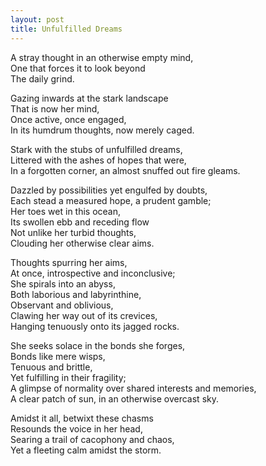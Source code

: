```yaml
---
layout: post
title: Unfulfilled Dreams
---
```

A stray thought in an otherwise empty mind,  
One that forces it to look beyond  
The daily grind.  

Gazing inwards at the stark landscape   
That is now her mind,   
Once active, once engaged,  
In its humdrum thoughts, now merely caged.   

Stark with the stubs of unfulfilled dreams,  
Littered with the ashes of hopes that were,   
In a forgotten corner, an almost snuffed out fire gleams.    

Dazzled by possibilities yet engulfed by doubts,  
Each stead a measured hope, a prudent gamble;  
Her toes wet in this ocean,    
Its swollen ebb and receding flow  
Not unlike her turbid thoughts,  
Clouding her otherwise clear aims.   

Thoughts spurring her aims,   
At once, introspective and inconclusive;   
She spirals into an abyss,    
Both laborious and labyrinthine,    
Observant and oblivious,   
Clawing her way out of its crevices,   
Hanging tenuously onto its jagged rocks.   

She seeks solace in the bonds she forges,   
Bonds like mere wisps,   
Tenuous and brittle,    
Yet fulfilling in their fragility;   
A glimpse of normality over shared interests and memories,    
A clear patch of sun, in an otherwise overcast sky.    

Amidst it all, betwixt these chasms  
Resounds the voice in her head,            
Searing a trail of cacophony and chaos,    
Yet a fleeting calm amidst the storm.   


